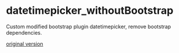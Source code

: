 # datetimepicker_withoutBootstrap
Custom modified bootstrap plugin datetimepicker, remove bootstrap dependencies.

[original version](https://github.com/smalot/bootstrap-datetimepicker)